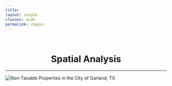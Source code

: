 ```yaml
---
title: 
layout: single
classes: wide
permalink: /maps/
---
```

<br/> 


# <center> Spatial Analysis </center>
- - -

![Non-Taxable Properties in the City of Garland, TX]("NonTaxPropertiesStats.JPG")

